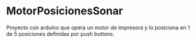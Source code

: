 # MotorPosicionesSonar
Proyecto con arduino que opera un motor de impresora y lo posiciona en 1 de 5 posiciones definidas por push buttons.
